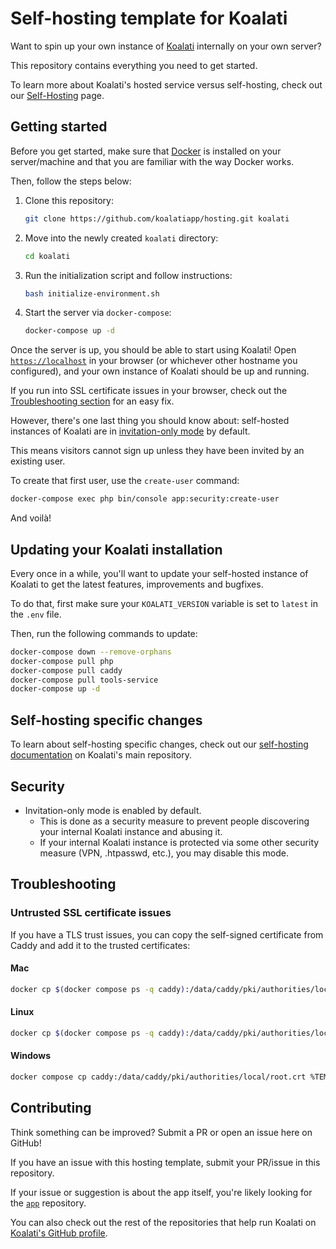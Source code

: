 # Self-hosting template for Koalati

Want to spin up your own instance of [Koalati](https://www.koalati.com) 
internally on your own server?

This repository contains everything you need to get started.

To learn more about Koalati's hosted service versus self-hosting, check out 
our [Self-Hosting](https://www.koalati.com/self-hosting) page.

## Getting started

Before you get started, make sure that [Docker](https://www.docker.com/) is 
installed  on your server/machine and that you are familiar with the way Docker 
works.

Then, follow the steps below:

1. Clone this repository:
   ```bash
   git clone https://github.com/koalatiapp/hosting.git koalati
   ```
2. Move into the newly created `koalati` directory:
   ```bash
   cd koalati
   ```
3. Run the initialization script and follow instructions:
   ```bash
   bash initialize-environment.sh
   ```
4. Start the server via `docker-compose`:
   ```bash
   docker-compose up -d
   ```

Once the server is up, you should be able to start using Koalati!
Open [`https://localhost`](https://localhost) in your browser (or whichever 
other hostname you configured), and your own instance of Koalati should be up
and running.

If you run into SSL certificate issues in your browser, check out the [Troubleshooting section](#troubleshooting)
for an easy fix.

However, there's one last thing you should know about: self-hosted instances of 
Koalati are in [invitation-only mode](https://github.com/koalatiapp/app/blob/master/docs/system/self-hosting.md#invitation-only-mode) 
by default. 

This means visitors cannot sign up unless they have been invited by an existing 
user.

To create that first user, use the `create-user` command:

```bash
docker-compose exec php bin/console app:security:create-user
```

And voilà!

## Updating your Koalati installation

Every once in a while, you'll want to update your self-hosted instance of 
Koalati to get the latest features, improvements and bugfixes.

To do that, first make sure your `KOALATI_VERSION` variable is set to `latest`
in the `.env` file.

Then, run the following commands to update:

```bash
docker-compose down --remove-orphans
docker-compose pull php
docker-compose pull caddy
docker-compose pull tools-service
docker-compose up -d
```

## Self-hosting specific changes

To learn about self-hosting specific changes, check out our [self-hosting documentation](https://github.com/koalatiapp/app/blob/master/docs/system/self-hosting.md#invitation-only-mode) 
on Koalati's main repository.

## Security

- Invitation-only mode is enabled by default.
  - This is done as a security measure to prevent people discovering your 
    internal Koalati instance and abusing it. 
  - If your internal Koalati instance is protected via some other security 
    measure (VPN, .htpasswd, etc.), you may disable this mode.

## Troubleshooting
### Untrusted SSL certificate issues

If you have a TLS trust issues, you can copy the self-signed certificate from Caddy and add it to the trusted certificates:

#### Mac
```bash
docker cp $(docker compose ps -q caddy):/data/caddy/pki/authorities/local/root.crt /tmp/root.crt && sudo security add-trusted-cert -d -r trustRoot -k /Library/Keychains/System.keychain /tmp/root.crt
```

#### Linux
```bash
docker cp $(docker compose ps -q caddy):/data/caddy/pki/authorities/local/root.crt /usr/local/share/ca-certificates/root.crt && sudo update-ca-certificates
```

#### Windows
```bash
docker compose cp caddy:/data/caddy/pki/authorities/local/root.crt %TEMP%/root.crt && certutil -addstore -f "ROOT" %TEMP%/root.crt
```


## Contributing

Think something can be improved? Submit a PR or open an issue here on GitHub!

If you have an issue with this hosting template, submit your PR/issue in this 
repository.

If your issue or suggestion is about the app itself, you're likely looking for 
the [`app`](https://github.com/koalatiapp/app) repository. 

You can also check  out the rest of the repositories that help run Koalati on 
[Koalati's GitHub profile](https://github.com/koalatiapp).
